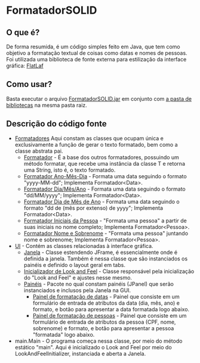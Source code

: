 # FormatadorSOLID
## O que é?
De forma resumida, é um código simples feito em Java, que tem como objetivo a formatação textual de coisas como datas e nomes de pessoas. Foi utilizada uma biblioteca de fonte externa para estilização da interface gráfica: [FlatLaf](https://github.com/JFormDesigner/FlatLaf)
## Como usar?
Basta executar o arquivo [FormatadorSOLID.jar](dist/FormatadorSOLID.jar) em conjunto com [a pasta de bibliotecas](dist/lib) na mesma pasta raiz.
## Descrição do código fonte
* [Formatadores](src/formatadores)
  Aqui constam as classes que ocupam única e exclusivamente a função de gerar o texto formatado, bem como a classe abstrata pai.
  * [Formatador](src/formatadores/Formatador.java) - É a base dos outros formatadores, possuindo um método formatar, que recebe uma instância da classe T e retorna uma String, isto é, o texto formatado.
  * [Formatador Ano-Mês-Dia](src/formatadores/FormatadorAnoTraçoMêsTraçoDia.java) - Formata uma data seguindo o formato "yyyy-MM-dd"; Implementa Formatador&lt;Data&gt;.
  * [Formatador Dia/Mês/Ano](src/formatadores/FormatadorDiaBarraMêsBarraAno.java) - Formata uma data seguindo o formato "dd/MM/yyyy"; Implementa Formatador&lt;Data&gt;.
  * [Formatador Dia de Mês de Ano](src/formatadores/FormatadorDiaDeMêsDeAno.java) - Formata uma data seguindo o formato "dd de (mês por extenso) de yyyy"; Implementa Formatador&lt;Data&gt;.
  * [Formatador Iniciais da Pessoa](src/formatadores/FormatadorPessoaIniciais.java) - "Formata uma pessoa" a partir de suas iniciais no nome completo; Implementa Formatador&lt;Pessoa&gt;.
  * [Formatador Nome e Sobrenome](src/formatadores/FormatadorPessoaNomeSobrenome.java) - "Formata uma pessoa" juntando nome e sobrenome; Implementa Formatador&lt;Pessoa&gt;.
* [UI](src/ui) - Contém as classes relacionadas à interface gráfica.
  * [Janela](src/ui/Janela.java) - Classe estendendo JFrame, é essencialmente onde é definida a janela. Também é nessa classe que são instanciados os painéis e definido o layout geral em tabs.
  * [Inicializador de Look and Feel](src/ui/LookAndFeelInitializer.java) - Classe responsável pela inicialização do "Look and Feel" e ajustes nesse mesmo.
  * [Painéis](src/ui/paineis) - Pacote no qual constam painéis (JPanel) que serão instanciados e inclusos pela Janela na GUI.
    * [Painel de formatação de datas](src/ui/paineis/PainelData.java) - Painel que consiste em um formulário de entrada de atributos da data (dia, mês, ano) e formato, e botão para apresentar a data formatada logo abaixo.
    * [Painel de formatação de pessoas](src/ui/paineis/PainelPessoa.java) - Painel que consiste em um formulário de entrada de atributos da pessoa (CPF, nome, sobrenome) e formato, e botão para apresentar a pessoa "formatada" logo abaixo.
* main.Main - O programa começa nessa classe, por meio do método estático "main". Aqui é inicializado o Look and Feel por meio do LookAndFeelInitializer, instanciada e aberta a Janela.
